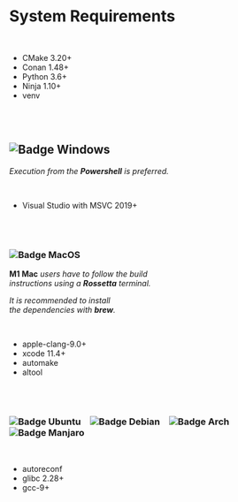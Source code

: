 
# System Requirements

<br>

-   CMake 3.20+
-   Conan 1.48+
-   Python 3.6+
-   Ninja 1.10+
-   venv


<br>
<br>

## ![Badge Windows]

*Execution from the **Powershell** is preferred.*

<br>

-   Visual Studio with MSVC 2019+


<br>
<br>

### ![Badge MacOS]

**M1 Mac** *users have to follow the build* <br>
*instructions using a **Rossetta** terminal.*

*It is recommended to install* <br>
*the dependencies with **brew**.*

<br>

-   apple-clang-9.0+
-   xcode 11.4+
-   automake
-   altool

<br>
<br>

### ![Badge Ubuntu]   ![Badge Debian]   ![Badge Arch]   ![Badge Manjaro]

<br>

-   autoreconf
-   glibc 2.28+
-   gcc-9+

<br>


<!---------------------------------[ Badges ]---------------------------------->

[Badge Windows]: https://img.shields.io/badge/Windows-10+-0062ad.svg?style=for-the-badge&labelColor=0078D6&logoColor=white&logo=Windows
[Badge Manjaro]: https://img.shields.io/badge/Manjaro-289044.svg?style=for-the-badge&labelColor=35BF5C&logoColor=white&logo=Manjaro
[Badge Debian]: https://img.shields.io/badge/Debian-7d1627.svg?style=for-the-badge&labelColor=A81D33&logoColor=white&logo=Debian
[Badge Ubuntu]: https://img.shields.io/badge/Ubuntu-b44019.svg?style=for-the-badge&labelColor=E95420&logoColor=white&logo=Ubuntu
[Badge Arch]: https://img.shields.io/badge/Arch-116b98.svg?style=for-the-badge&labelColor=1793D1&logoColor=white&logo=ArchLinux
[Badge MacOS]: https://img.shields.io/badge/MacOS-10.15+-666666.svg?style=for-the-badge&labelColor=7d7d7d&logoColor=white&logo=Apple

